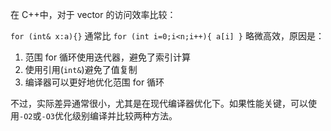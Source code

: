 在 C++中，对于 vector 的访问效率比较：

`for (int& x:a){}` 通常比 `for (int i=0;i<n;i++){ a[i] }` 略微高效，原因是：

1. 范围 for 循环使用迭代器，避免了索引计算
2. 使用引用(`int&`)避免了值复制
3. 编译器可以更好地优化范围 for 循环

不过，实际差异通常很小，尤其是在现代编译器优化下。如果性能关键，可以使用`-O2`或`-O3`优化级别编译并比较两种方法。
